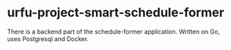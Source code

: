 # urfu-project-smart-sсhedule-former
There is a backend part of the schedule-former application. Written on Go, uses Postgresql and Docker. 